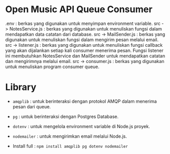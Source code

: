 # Open Music API Queue Consumer

.env : berkas yang digunakan untuk menyimpan environment variable.
src -> NotesService.js : berkas yang digunakan untuk menuliskan fungsi dalam mendapatkan data catatan dari database.
src -> MailSender.js : berkas yang digunakan untuk menuliskan fungsi dalam mengirim pesan melalui email.
src -> listener.js : berkas yang digunakan untuk menuliskan fungsi callback yang akan dijalankan setiap kali consumer menerima pesan. Fungsi listener ini membutuhkan NotesService dan MailSender untuk mendapatkan catatan dan mengirimnya melalui email.
src -> consumer.js : berkas yang digunakan untuk menuliskan program consumer queue.
# Library
- `amqplib` : untuk berinteraksi dengan protokol AMQP dalam menerima pesan dari queue.
- `pg` : untuk berinteraksi dengan Postgres Database.
- `dotenv` : untuk mengelola environment variable di Node.js proyek.
- `nodemailer` : untuk mengirimkan email melalui Node.js.

- Install full : `npm install amqplib pg dotenv nodemailer`